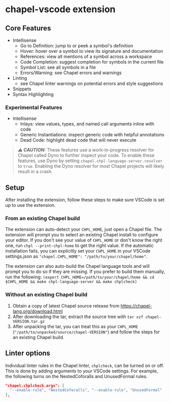 # chapel-vscode extension

## Core Features

- Intellisense
  - Go to Definition: jump to or peek a symbol's definition
  - Hover: hover over a symbol to view its signature and documentation
  - References: view all mentions of a symbol across a workspace
  - Code Completion: suggest completion for symbols in the current file
  - Symbol List: see all symbols in a file
  - Errors/Warning: see Chapel errors and warnings
- Linting
  - see Chapel linter warnings on potential errors and style suggestions
- Snippets
- Syntax Highlighting

### Experimental Features

- Intellisense
  - Inlays: view values, types, and named call arguments inline with code
  - Generic Instantiations: inspect generic code with helpful annotations
  - Dead Code: highlight dead code that will never execute

> **_:warning: CAUTION:_**
> These features use a work-in-progress resolver for Chapel called Dyno to further
> inspect your code. To enable these features, use Dyno by setting
> `chapel.chpl-language-server.resolver` to `true`. Enabling the Dyno resolver
> for most Chapel projects will likely result in a crash.

## Setup

After installing the extension, follow these steps to make sure VSCode is set up to use the extension.

### From an existing Chapel build

The extension can auto-detect your `CHPL_HOME`, just open a Chapel file. The extension will prompt you to select an existing Chapel install to configure your editor. If you don't see your value of `CHPL_HOME` or don't know the right one, run `chpl --print-chpl-home` to get the right value. If the automatic installation fails, you can explicitly set your `CHPL_HOME` in your VSCode settings.json as `"chapel.CHPL_HOME": "/path/to/your/chapel/home"`.

The extension can also auto-build the Chapel language tools and will prompt you to do so if they are missing. If you prefer to build them manually, run the following: `(export CHPL_HOME=/path/to/your/chapel/home && cd $CHPL_HOME && make chpl-language-server && make chplcheck)`

### Without an existing Chapel build

1. Obtain a copy of latest Chapel source release from <https://chapel-lang.org/download.html>
2. After downloading the tar, extract the source tree with `tar xzf chapel-VERSION.tar.gz`
3. After unpacking the tar, you can treat this as your `CHPL_HOME` (`"/path/to/unpacked/source/chapel-VERSION"`) and follow the steps for an existing Chapel build.

## Linter options

Individual linter rules in the Chapel linter, `chplcheck`, can be turned on or off. This is done by adding arguments to your VSCode settings. For example, the following turns on the NestedCoforalls and UnusedFormal rules.

```json
"chapel.chplcheck.args": [
  "--enable-rule", "NestedCoforalls", "--enable-rule", "UnusedFormal"
],
```
